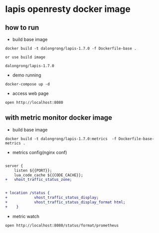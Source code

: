 # lapis openresty docker image

## how to run

* build base image

```code
docker build -t dalongrong/lapis-1.7.0 -f Dockerfile-base .

or use build image

dalongrong/lapis-1.7.0
```

* demo running

```code
docker-compose up -d
```

* access web page

```code
open http://localhost:8080
```

## with metric monitor docker image

* build base image

```code
docker build -t dalongrong/lapis-1.7.0:metrics  -f Dockerfile-base-metrics .
```

* metrics config(nginx conf)

```diff

server {
    listen ${{PORT}};
    lua_code_cache ${{CODE_CACHE}};
+   vhost_traffic_status_zone;


+ location /status {
+            vhost_traffic_status_display;
+            vhost_traffic_status_display_format html;
+    }
```

* metric watch

```code
open http://localhost:8080/status/format/prometheus
```
